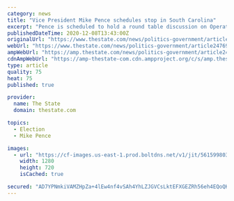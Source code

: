 ```yaml
---
category: news
title: "Vice President Mike Pence schedules stop in South Carolina"
excerpt: "Pence is scheduled to hold a round table discussion on Operation Warp Speed, the administrations effort to promote the development of the coronavirus vaccine as quickly as possible."
publishedDateTime: 2020-12-08T13:43:00Z
originalUrl: "https://www.thestate.com/news/politics-government/article247690655.html"
webUrl: "https://www.thestate.com/news/politics-government/article247690655.html"
ampWebUrl: "https://amp.thestate.com/news/politics-government/article247690655.html"
cdnAmpWebUrl: "https://amp-thestate-com.cdn.ampproject.org/c/s/amp.thestate.com/news/politics-government/article247690655.html"
type: article
quality: 75
heat: 75
published: true

provider:
  name: The State
  domain: thestate.com

topics:
  - Election
  - Mike Pence

images:
  - url: "https://cf-images.us-east-1.prod.boltdns.net/v1/jit/5615998035001/5717e438-c9d2-43cc-9edc-de8c4bd3f94b/main/1280x720/23s861ms/match/image.jpg"
    width: 1280
    height: 720
    isCached: true

secured: "AD7YPNmkiVAMZHpZa+4lEw4nf4vSAh4YhLZJGVCsLktEFXGEZRh56eh4EQoQKjSn0W0w91oOT7lxzWHGxPQH8si/X16DmNpDDqrKreBTV7SmgYcT5X5c5QBfe2IMFyO4reKrpStLbUggzGw8hvro/qbu86dnzrjPGck5u1icHy4JEG7yckwHB/XadEXZW4ThOaio6CkkmeOLpkBzU9pzf/f+ngpHzC452yKQpvlKXIUZFII6gWFwXE9KgXPHaqGmdt4gdkNo2+35HFCvbwHhj4+EV3MoLUo8XgpN5BwRiBAvXvNUMRD8JQBL0WvXaB206J2Mb7fsrLMaAyIUqHG3xP7eMO4qB5s3+28kYEZxE0k=;5ryFy7z4Cpc3HmG0QRHeuA=="
---
```


